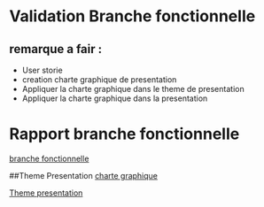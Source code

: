# Validation Branche fonctionnelle
## remarque a fair :
- User storie 
- creation charte graphique de presentation  
-  Appliquer la charte graphique dans le theme de presentation 
- Appliquer  la charte graphique dans la presentation

# Rapport branche fonctionnelle
[branche fonctionnelle](https://docs.google.com/document/d/1ChcaLO0gb-rc4wh6fTCoORnpx5wyOrUke7OMOUXfbbQ/edit?usp=sharing)


##Theme Presentation
[charte graphique](https://docs.google.com/document/d/1ChcaLO0gb-rc4wh6fTCoORnpx5wyOrUke7OMOUXfbbQ/edit?usp=sharing)

[Theme presentation](https://docs.google.com/presentation/d/1iipkAvkR68LQkmU8Gks_kWtWpdhh0VEgranMk800MWM/edit?usp=sharing)

